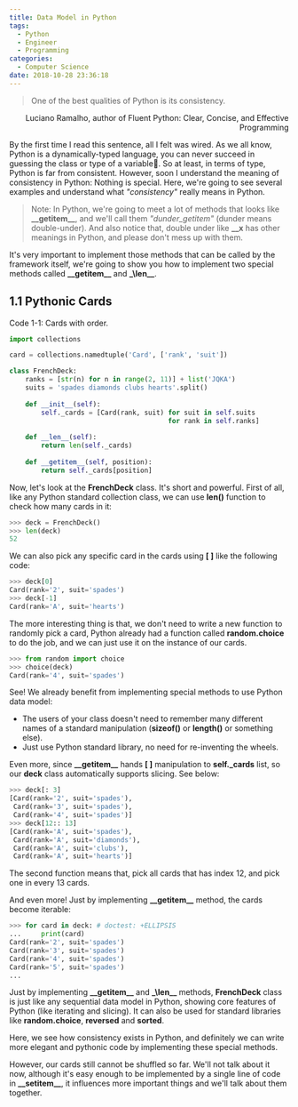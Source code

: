 ```yaml
---
title: Data Model in Python
tags:
  - Python
  - Engineer
  - Programming
categories:
  - Computer Science
date: 2018-10-28 23:36:18
---
```



> One of the best qualities of Python is its consistency.
<p align="right">Luciano Ramalho, author of Fluent Python: Clear, Concise, and Effective Programming</p>

By the first time I read this sentence, all I felt was wired. As we all know, Python is a dynamically-typed language, you can never succeed in guessing the class or type of a variable. So at least, in terms of type, Python is far from consistent. However, soon I understand the meaning of consistency in Python: Nothing is special. Here, we're going to see several examples and understand what *"consistency"* really means in Python.

> Note: In Python, we're going to meet a lot of methods that looks like **\_\_getitem\_\_**, and we'll call them *"dunder_getitem"* (dunder means double-under). And also notice that, double under like **\_\_x** has other meanings in Python, and please don't mess up with them.

It's very important to implement those methods that can be called by the framework itself, we're going to show you how to implement two special methods called **\_\_getitem\_\_** and **\_\len\_\_**.

## 1.1 Pythonic Cards

Code 1-1: Cards with order.
```python
import collections

card = collections.namedtuple('Card', ['rank', 'suit'])

class FrenchDeck:
    ranks = [str(n) for n in range(2, 11)] + list('JQKA')
    suits = 'spades diamonds clubs hearts'.split()
    
    def __init__(self):
        self._cards = [Card(rank, suit) for suit in self.suits
                                        for rank in self.ranks]
    
    def __len__(self):
        return len(self._cards)
    
    def __getitem__(self, position):
        return self._cards[position]

```

Now, let's look at the **FrenchDeck** class. It's short and powerful. First of all, like any Python standard collection class, we can use **len()** function to check how many cards in it:
```python
>>> deck = FrenchDeck()
>>> len(deck)
52
```
We can also pick any specific card in the cards using **[ ]** like the following code:
```python
>>> deck[0]
Card(rank='2', suit='spades')
>>> deck[-1]
Card(rank='A', suit='hearts')
```

The more interesting thing is that, we don't need to write a new function to randomly pick a card, Python already had a function called **random.choice** to do the job, and we can just use it on the instance of our cards.

```python
>>> from random import choice
>>> choice(deck)
Card(rank='4', suit='spades')
```

See! We already benefit from implementing special methods to use Python data model:
- The users of your class doesn't need to remember many different names of a standard manipulation (**sizeof()** or **length()** or something else).
- Just use Python standard library, no need for re-inventing the wheels.

Even more, since **\_\_getitem\_\_** hands **[ ]** manipulation to **self._cards** list, so our **deck** class automatically supports slicing. See below:

```python
>>> deck[: 3]
[Card(rank='2', suit='spades'),
 Card(rank='3', suit='spades'),
 Card(rank='4', suit='spades')]
>>> deck[12:: 13]
[Card(rank='A', suit='spades'),
 Card(rank='A', suit='diamonds'),
 Card(rank='A', suit='clubs'),
 Card(rank='A', suit='hearts')]
```
The second function means that, pick all cards that has index 12, and pick one in every 13 cards.

And even more! Just by implementing **\_\_getitem\_\_** method, the cards become iterable:
```python
>>> for card in deck: # doctest: +ELLIPSIS
...     print(card)
Card(rank='2', suit='spades')
Card(rank='3', suit='spades')
Card(rank='4', suit='spades')
Card(rank='5', suit='spades')
...
```

Just by implementing **\_\_getitem\_\_** and **\_\len\_\_** methods, **FrenchDeck** class is just like any sequential data model in Python, showing core features of Python (like iterating and slicing). It can also be used for standard libraries like **random.choice**, **reversed** and **sorted**.

Here, we see how consistency exists in Python, and definitely we can write more elegant and pythonic code by implementing these special methods.

However, our cards still cannot be shuffled so far. We'll not talk about it now, although it's easy enough to be implemented by a single line of code in **\_\_setitem\_\_**, it influences more important things and we'll talk about them together.